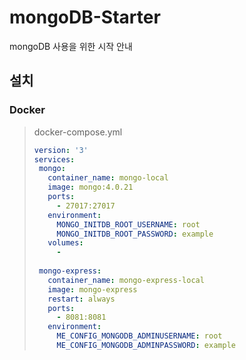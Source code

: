 # mongoDB-Starter
mongoDB 사용을 위한 시작 안내

## 설치
### Docker
> docker-compose.yml
> ```yml
> version: '3'
> services:
>  mongo:
>    container_name: mongo-local
>    image: mongo:4.0.21
>    ports: 
>      - 27017:27017
>    environment:
>      MONGO_INITDB_ROOT_USERNAME: root
>      MONGO_INITDB_ROOT_PASSWORD: example
>    volumes:
>      - 
>  
>  mongo-express:
>    container_name: mongo-express-local
>    image: mongo-express
>    restart: always
>    ports:
>      - 8081:8081
>    environment:
>      ME_CONFIG_MONGODB_ADMINUSERNAME: root
>      ME_CONFIG_MONGODB_ADMINPASSWORD: example
> ```

